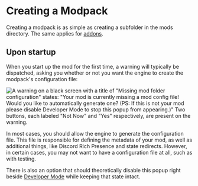 # Creating a Modpack

Creating a modpack is as simple as creating a subfolder in the mods directory.
The same applies for [addons](./addons.md).

## Upon startup

When you start up the mod for the first time, a warning will typically be
dispatched, asking you whether or not you want the engine to create the
modpack's configuration file:

![A warning on a black screen with a title of "Missing mod folder
configuration" states: "Your mod is currently missing a mod config file!
Would you like to automatically generate one? (PS: If this is not your mod
please disable Developer Mode to stop this popup from appearing.)" Two
buttons, each labeled "Not Now" and "Yes" respectively, are present on the
warning.](../img/modpack-config-warning.png)

In most cases, you should allow the engine to generate the configuration file.
This file is responsible for defining the metadata of your mod, as well as
additional things, like Discord Rich Presence and state redirects. However,
in certain cases, you may not want to have a configuration file at all, such
as with testing.

There is also an option that should theoretically disable this popup right
beside [Developer Mode](../setup/developer-mode.md) while keeping that state
intact.
